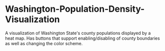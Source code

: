 # Washington-Population-Density-Visualization
A visualization of Washington State's county populations displayed by a heat map.
Has buttons that support enabling/disabling of county boundaries as well as changing the color scheme.
